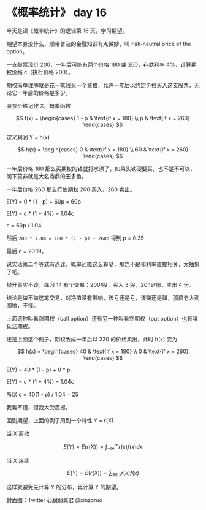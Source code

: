 # 《概率统计》 day 16

今天是读《概率统计》的逻辑第 16 天，学习期望。

期望本身没什么，顺带普及的金融知识有点微妙，叫 risk-neutral price of the option。

一支股票现价 200，一年后可能有两个价格 180 或 260，存款利率 4%，计算期权价格 c（执行价格 200）。

期权简单理解就是花一笔钱买一个资格，允许一年后以约定价格买入这支股票，无论它一年后的价格是多少。

股票价格记作 X，概率函数

$$
f(x) = \begin{cases}
1 - p & \text{if x = 180} \\
p     & \text{if x = 260}
\end{cases}
$$

定义利润 Y = h(x)

$$
h(x) = \begin{cases}
0  & \text{if x = 180} \\
60 & \text{if x = 260}
\end{cases}
$$

一年后价格 180 那么买期权的钱就打水漂了，如果头铁硬要买，也不是不可以，阁下莫非就是大名鼎鼎的王多鱼。

一年后价格 260 那么行使期权 200 买入，260 卖出。

E(Y) = 0 * (1 - p) + 60p = 60p

E(Y) = c * (1 + 4%) = 1.04c

c = 60p / 1.04

然后 `200 * 1.04 = 180 * (1 - p) + 260p` 得到 p = 0.35

最后 c = 20.19。

说实话第二个等式有点迷，概率还能这么算哒，那岂不是和利率直接相关，太抽象了吧。

抛开事实不谈，练习 14 有个交易：200/股，买入 3 股，20.19/份，卖出 4 份。

结论是做不做这笔交易，对净值没有影响，该亏还是亏，该赚还是赚，那费老大劲图啥，不懂。

上面这种叫看涨期权（call option）还有另一种叫看空期权（put option）也有叫认沽期权。

还是上面这个例子，期权改成一年后以 220 的价格卖出，此时 h(x) 变为

$$
h(x) = \begin{cases}
40 & \text{if x = 180} \\
0  & \text{if x = 260}
\end{cases}
$$

E(Y) = 40 * (1 - p) + 0 * p

E(Y) = c * (1 + 4%) = 1.04c

所以 c = 40(1 - p) / 1.04 = 25

我看不懂，但我大受震撼。

回到期望，上面的例子用到一个特性 Y = r(X)

当 X 离散

$$
E(Y) = E(r(X)) = \int_{-\infty}^{\infty}r(x)f(x)dx
$$

当 X 连续

$$
E(Y) = E(r(X)) = \sum_{\text{All x}}r(x)f(x)
$$

这样就避免先计算 Y 的分布，再计算 Y 的期望。

封面图：Twitter 心臓弱眞君 @xinzoruo